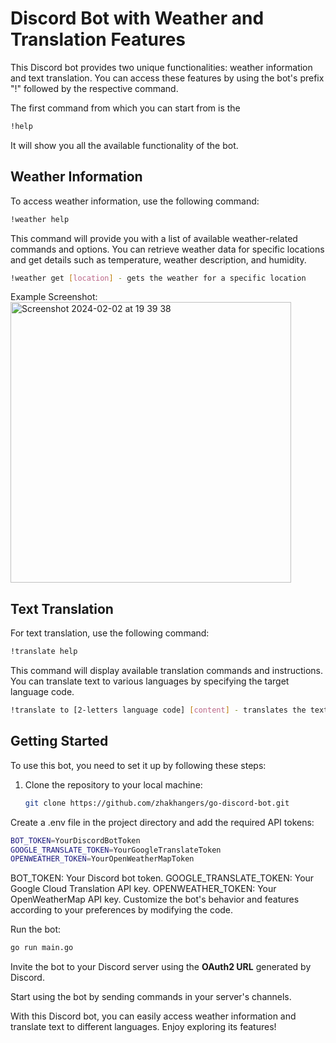 # Discord Bot with Weather and Translation Features

This Discord bot provides two unique functionalities: weather information and text translation. You can access these features by using the bot's prefix "!" followed by the respective command.

The first command from which you can start from is the 

```bash
!help
```

It will show you all the available functionality of the bot.

## Weather Information

To access weather information, use the following command:

```bash
!weather help
```

This command will provide you with a list of available weather-related commands and options. You can retrieve weather data for specific locations and get details such as temperature, weather description, and humidity.

```bash
!weather get [location] - gets the weather for a specific location
```

Example Screenshot:
<img width="449" alt="Screenshot 2024-02-02 at 19 39 38" src="https://github.com/zhakhangers/go-discord-bot/assets/73777397/e0dc02ec-6be5-4cf8-b5d8-86727ed105c6">


## Text Translation

For text translation, use the following command:

```bash
!translate help
```

This command will display available translation commands and instructions. You can translate text to various languages by specifying the target language code.

```bash
!translate to [2-letters language code] [content] - translates the text after "to" to the given language
```

## Getting Started

To use this bot, you need to set it up by following these steps:

1. Clone the repository to your local machine:

   ```bash
   git clone https://github.com/zhakhangers/go-discord-bot.git
   ```

Create a .env file in the project directory and add the required API tokens:
 ```bash
BOT_TOKEN=YourDiscordBotToken
GOOGLE_TRANSLATE_TOKEN=YourGoogleTranslateToken
OPENWEATHER_TOKEN=YourOpenWeatherMapToken
```

BOT_TOKEN: Your Discord bot token.
GOOGLE_TRANSLATE_TOKEN: Your Google Cloud Translation API key.
OPENWEATHER_TOKEN: Your OpenWeatherMap API key.
Customize the bot's behavior and features according to your preferences by modifying the code.

Run the bot:
 ```bash
go run main.go
```

Invite the bot to your Discord server using the **OAuth2 URL** generated by Discord.

Start using the bot by sending commands in your server's channels.

With this Discord bot, you can easily access weather information and translate text to different languages. Enjoy exploring its features!

